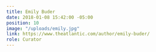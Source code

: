 ```yaml
---
title: Emily Buder
date: 2018-01-08 15:42:00 -05:00
position: 10
image: "/uploads/emily.jpg"
link: https://www.theatlantic.com/author/emily-buder/
role: Curator
---
```



